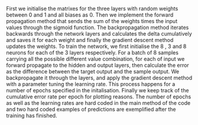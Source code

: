 First we initialise the matrixes for the three layers with random weights between 0 and 1 and all biases as 0. Then we implement the forward propagation method that sends the sum of the weights times the input values through the sigmoid function. The backpropagation method iterates backwards through the network layers and calculates the delta cumulatively and saves it for each weight and finally the gradient descent method updates the weights.
To train the network, we first initialise the 8 , 3 and 8 neurons for each of the 3 layers respectively. For a batch of 8 samples carrying all the possible different value combination, for each of input we forward propagate to the hidden and output layers, then calculate the error as the difference between the target output and the sample output. We backpropagate it through the layers, and apply the gradient descent method with a parameter tuning the learning rate. This process happens for a number of epochs specified in the initalisation. Finally we keep track of the cumulative error rate per epoch for plotting reasons.
The number of epochs as well as the learning rates are hard coded in the main method of the code and two hard coded examples of predictions are exemplified after the training has finished.